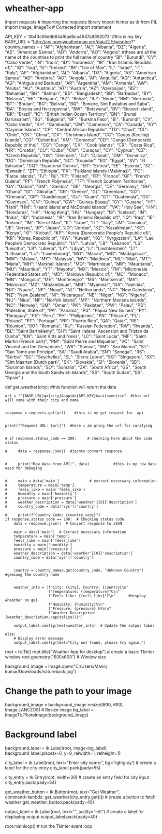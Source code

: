 # wheather-app
import requests  # Importing the requests library
import tkinter as tk
from PIL import Image, ImageTk  # Corrected import statement            

API_KEY = '0b43c06e6b94a16ad6ca4947a8392073'    #this is my key
BASE_URL = "http://api.openweathermap.org/data/2.5/weather?"  
country_names = {
    "AF": "Afghanistan",
    "AL": "Albania",
    "DZ": "Algeria",
    "AS": "American Samoa",
    "AD": "Andorra",
    "AO": "Angola",                             #these are all the name of the countries to print the full name of country
    "BI": "Burundi",
    "CV": "Cabo Verde",
    "IN": "India",
    "ID": "Indonesia",
    "IR": "Iran (Islamic Republic of)",
    "IQ": "Iraq",
    "IE": "Ireland",
    "IM": "Isle of Man",
    "IL": "Israel",
    "IT": "Italy",
    "AF": "Afghanistan",
    "AL": "Albania",
    "DZ": "Algeria",
    "AS": "American Samoa",
    "AD": "Andorra",
    "AO": "Angola",
    "AI": "Anguilla",
    "AQ": "Antarctica",
    "AG": "Antigua and Barbuda",
    "AR": "Argentina",
    "AM": "Armenia",
    "AW": "Aruba",
    "AU": "Australia",
    "AT": "Austria",
    "AZ": "Azerbaijan",
    "BS": "Bahamas",
    "BH": "Bahrain",
    "BD": "Bangladesh",
    "BB": "Barbados",
    "BY": "Belarus",
    "BE": "Belgium",
    "BZ": "Belize",
    "BJ": "Benin",
    "BM": "Bermuda",
    "BT": "Bhutan",
    "BO": "Bolivia",
    "BQ": "Bonaire, Sint Eustatius and Saba",
    "BA": "Bosnia and Herzegovina",
    "BW": "Botswana",
    "BV": "Bouvet Island",
    "BR": "Brazil",
    "IO": "British Indian Ocean Territory",
    "BN": "Brunei Darussalam",
    "BG": "Bulgaria",
    "BF": "Burkina Faso",
    "BI": "Burundi",
    "CV": "Cabo Verde",
    "KH": "Cambodia",
    "CM": "Cameroon",
    "CA": "Canada",
    "KY": "Cayman Islands",
    "CF": "Central African Republic",
    "TD": "Chad",
    "CL": "Chile",
    "CN": "China",
    "CX": "Christmas Island",
    "CC": "Cocos (Keeling) Islands",
    "CO": "Colombia",
    "KM": "Comoros",
    "CD": "Congo (Democratic Republic of the)",
    "CG": "Congo",
    "CK": "Cook Islands",
    "CR": "Costa Rica",
    "HR": "Croatia",
    "CU": "Cuba",
    "CW": "Curaçao",
    "CY": "Cyprus",
    "CZ": "Czech Republic",
    "DK": "Denmark",
    "DJ": "Djibouti",
    "DM": "Dominica",
    "DO": "Dominican Republic",
    "EC": "Ecuador",
    "EG": "Egypt",
    "SV": "El Salvador",
    "GQ": "Equatorial Guinea",
    "ER": "Eritrea",
    "EE": "Estonia",
    "SZ": "Eswatini",
    "ET": "Ethiopia",
    "FK": "Falkland Islands (Malvinas)",
    "FO": "Faroe Islands",
    "FJ": "Fiji",
    "FI": "Finland",
    "FR": "France",
    "GF": "French Guiana",
    "PF": "French Polynesia",
    "TF": "French Southern Territories",
    "GA": "Gabon",
    "GM": "Gambia",
    "GE": "Georgia",
    "DE": "Germany",
    "GH": "Ghana",
    "GI": "Gibraltar",
    "GR": "Greece",
    "GL": "Greenland",
    "GD": "Grenada",
    "GP": "Guadeloupe",
    "GU": "Guam",
    "GT": "Guatemala",
    "GG": "Guernsey",
    "GN": "Guinea",
    "GW": "Guinea-Bissau",
    "GY": "Guyana",
    "HT": "Haiti",
    "HM": "Heard Island and McDonald Islands",
    "VA": "Holy See",
    "HN": "Honduras",
    "HK": "Hong Kong",
    "HU": "Hungary",
    "IS": "Iceland",
    "IN": "India",
    "ID": "Indonesia",
    "IR": "Iran (Islamic Republic of)",
    "IQ": "Iraq",
    "IE": "Ireland",
    "IM": "Isle of Man",
    "IL": "Israel",
    "IT": "Italy",
    "JM": "Jamaica",
    "JE": "Jersey",
    "JP": "Japan",
    "JO": "Jordan",
    "KZ": "Kazakhstan",
    "KE": "Kenya",
    "KI": "Kiribati",
    "KP": "Korea (Democratic People's Republic of)",
    "KR": "Korea, Republic of",
    "KW": "Kuwait",
    "KG": "Kyrgyzstan",
    "LA": "Lao People's Democratic Republic",
    "LV": "Latvia",
    "LB": "Lebanon",
    "LS": "Lesotho",
    "LR": "Liberia",
    "LY": "Libya",
    "LI": "Liechtenstein",
    "LT": "Lithuania",
    "LU": "Luxembourg",
    "MO": "Macao",
    "MG": "Madagascar",
    "MW": "Malawi",
    "MY": "Malaysia",
    "MV": "Maldives",
    "ML": "Mali",
    "MT": "Malta",
    "MH": "Marshall Islands",
    "MQ": "Martinique",
    "MR": "Mauritania",
    "MU": "Mauritius",
    "YT": "Mayotte",
    "MX": "Mexico",
    "FM": "Micronesia (Federated States of)",
    "MD": "Moldova (Republic of)",
    "MC": "Monaco",
    "MN": "Mongolia",
    "ME": "Montenegro",
    "MS": "Montserrat",
    "MA": "Morocco",
    "MZ": "Mozambique",
    "MM": "Myanmar",
    "NA": "Namibia",
    "NR": "Nauru",
    "NP": "Nepal",
    "NL": "Netherlands",
    "NC": "New Caledonia",
    "NZ": "New Zealand",
    "NI": "Nicaragua",
    "NE": "Niger",
    "NG": "Nigeria",
    "NU": "Niue",
    "NF": "Norfolk Island",
    "MP": "Northern Mariana Islands",
    "NO": "Norway",
    "OM": "Oman",
    "PK": "Pakistan",
    "PW": "Palau",
    "PS": "Palestine, State of",
    "PA": "Panama",
    "PG": "Papua New Guinea",
    "PY": "Paraguay",
    "PE": "Peru",
    "PH": "Philippines",
    "PN": "Pitcairn",
    "PL": "Poland",
    "PT": "Portugal",
    "PR": "Puerto Rico",
    "QA": "Qatar",
    "RE": "Réunion",
    "RO": "Romania",
    "RU": "Russian Federation",
    "RW": "Rwanda",
    "BL": "Saint Barthélemy",
    "SH": "Saint Helena, Ascension and Tristan da Cunha",
    "KN": "Saint Kitts and Nevis",
    "LC": "Saint Lucia",
    "MF": "Saint Martin (French part)",
    "PM": "Saint Pierre and Miquelon",
    "VC": "Saint Vincent and the Grenadines",
    "WS": "Samoa",
    "SM": "San Marino",
    "ST": "Sao Tome and Principe",
    "SA": "Saudi Arabia",
    "SN": "Senegal",
    "RS": "Serbia",
    "SC": "Seychelles",
    "SL": "Sierra Leone",
    "SG": "Singapore",
    "SX": "Sint Maarten (Dutch part)",
    "SK": "Slovakia",
    "SI": "Slovenia",
    "SB": "Solomon Islands",
    "SO": "Somalia",
    "ZA": "South Africa",
    "GS": "South Georgia and the South Sandwich Islands",
    "SS": "South Sudan",
    "ES": "Spain"
}


def get_weather(city): #this function will return the data
    
    url = f"{BASE_URL}q={city}&appid={API_KEY}&units=metric"  #this url will come with their city and name
    
    
    response = requests.get(url)    #this is my get request for  api
    
    
    print(f"Request URL: {url}")  #here i am pring the url for varifying 
    
    
    # if response.status_code == 200:     # checking here about the code status
       
    #     data = response.json()  #jsonto convert response
        
        
    #     print("Raw data from API:", data)           #this is my row data uesd for debuging
        
        
    #     main = data['main']              # extract necessary information
    #     temperature = main['temp']
    #     feels_like = main['feels_like']
    #     humidity = main['humidity']
    #     pressure = main['pressure']
    #     weather_description = data['weather'][0]['description']
    #     country_code = data['sys']['country'] 

    #     print(f"Country Code: {country_code}")
    if response.status_code == 200:  # Checking status code
        data = response.json()  # Convert response to JSON
        
        main = data['main']  # Extract necessary information
        temperature = main['temp']
        feels_like = main['feels_like']
        humidity = main['humidity']
        pressure = main['pressure']
        weather_description = data['weather'][0]['description']
        country_code = data['sys']['country']
        
        
        country = country_names.get(country_code, "Unknown Country")     #geeiong the country name

        
        weather_info = (f"City: {city}, Country: {country}\n"
                        f"Temperature: {temperature}°C\n"
                        f"Feels like: {feels_like}°C\n"      #display wheather on gui
                        f"Humidity: {humidity}%\n"
                        f"Pressure: {pressure} hPa\n"
                        f"Weather Description: {weather_description.capitalize()}")
        
        output_label.config(text=weather_info)  # Update the output label
        
    else:
        # Display error message
        output_label.config(text="City not found, please try again.")


root = tk.Tk()
root.title("Weather App for desktop")        # create a basic Tkinter window
root.geometry("600x600")  # Window size

background_image = Image.open("C:/Users/Manoj kumar/Downloads/natureback.jpg")
# Change the path to your image
background_image = background_image.resize((600, 600), Image.LANCZOS)  # Resize image
bg_label = ImageTk.PhotoImage(background_image)

# Background label
background_label = tk.Label(root, image=bg_label)
background_label.place(x=0, y=0, relwidth=1, relheight=1) 

city_label = tk.Label(root, text="Enter city name:", bg='lightgray')         # create a label for the city entry
city_label.pack(pady=55)


city_entry = tk.Entry(root, width=30)            # create an entry field for city input
city_entry.pack(pady=54)


get_weather_button = tk.Button(root, text="Get Weather", command=lambda: get_weather(city_entry.get()))          # create a button to fetch weather
get_weather_button.pack(pady=40)


output_label = tk.Label(root, text="", justify="left")  # create a label for displaying output
output_label.pack(pady=40)


root.mainloop()       # run the Tkinter event loop
     




